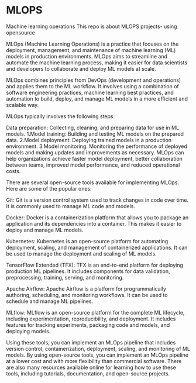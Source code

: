 # MLOPS
Machine learning operations
This repo is about MLOPS projects- using opensource

MLOps (Machine Learning Operations) is a practice that focuses on the deployment, management, and maintenance of machine learning (ML) models in production environments. MLOps aims to streamline and automate the machine learning process, making it easier for data scientists and developers to collaborate and deploy ML models at scale.

MLOps combines principles from DevOps (development and operations) and applies them to the ML workflow. It involves using a combination of software engineering practices, machine learning best practices, and automation to build, deploy, and manage ML models in a more efficient and scalable way.

MLOps typically involves the following steps:

Data preparation: Collecting, cleaning, and preparing data for use in ML models.
1.Model training: Building and testing ML models on the prepared data.
2.Model deployment: Deploying trained models in a production environment.
3.Model monitoring: Monitoring the performance of deployed models and making updates and improvements as necessary.
MLOps can help organizations achieve faster model deployment, better collaboration between teams, improved model performance, and reduced operational costs.

There are several open-source tools available for implementing MLOps. Here are some of the popular ones:

Git: Git is a version control system used to track changes in code over time. It is commonly used to manage ML code and models.

Docker: Docker is a containerization platform that allows you to package an application and its dependencies into a container. This makes it easier to deploy and manage ML models.

Kubernetes: Kubernetes is an open-source platform for automating deployment, scaling, and management of containerized applications. It can be used to manage the deployment and scaling of ML models.

TensorFlow Extended (TFX): TFX is an end-to-end platform for deploying production ML pipelines. It includes components for data validation, preprocessing, training, serving, and monitoring.

Apache Airflow: Apache Airflow is a platform for programmatically authoring, scheduling, and monitoring workflows. It can be used to schedule and manage ML pipelines.

MLflow: MLflow is an open-source platform for the complete ML lifecycle, including experimentation, reproducibility, and deployment. It includes features for tracking experiments, packaging code and models, and deploying models.

Using these tools, you can implement an MLOps pipeline that includes version control, containerization, deployment, scaling, and monitoring of ML models. By using open-source tools, you can implement an MLOps pipeline at a lower cost and with more flexibility than commercial software. There are also many resources available online for learning how to use these tools, including tutorials, documentation, and open-source projects.

